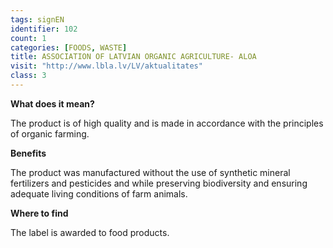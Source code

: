 ```yaml
---
tags: signEN
identifier: 102
count: 1
categories: [FOODS, WASTE]
title: ASSOCIATION OF LATVIAN ORGANIC AGRICULTURE- ALOA
visit: "http://www.lbla.lv/LV/aktualitates"
class: 3
---
```

**What does it mean?**

The product is of high quality and is made in accordance with the principles of organic farming.

**Benefits**

The product was manufactured without the use of synthetic mineral fertilizers and pesticides and while preserving biodiversity and ensuring adequate living conditions of farm animals.

**Where to find**

The label is awarded to food products.